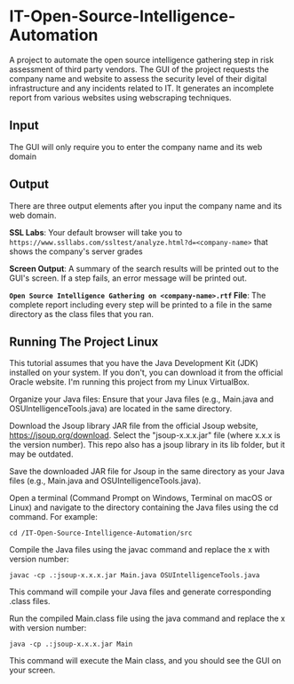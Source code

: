# IT-Open-Source-Intelligence-Automation
A project to automate the open source intelligence gathering step in risk assessment of third party vendors. The GUI of the project requests the company name and website to assess the security level of their digital infrastructure and any incidents related to IT. It generates an incomplete report from various websites using webscraping techniques. 

## Input

The GUI will only require you to enter the company name and its web domain

## Output

There are three output elements after you input the company name and its web domain.

**SSL Labs**: Your default browser will take you to ```https://www.ssllabs.com/ssltest/analyze.html?d=<company-name>``` that shows the company's server grades

**Screen Output**: A summary of the search results will be printed out to the GUI's screen. If a step fails, an error message will be printed out.
  
**```Open Source Intelligence Gathering on <company-name>.rtf``` File**: The complete report including every step will be printed to a file in the same directory as the class files that you ran.

## Running The Project Linux

This tutorial assumes that you have the Java Development Kit (JDK) installed on your system. If you don't, you can download it from the official Oracle website. I'm running this project from my Linux VirtualBox.

Organize your Java files: Ensure that your Java files (e.g., Main.java and OSUIntelligenceTools.java) are located in the same directory.

Download the Jsoup library JAR file from the official Jsoup website, https://jsoup.org/download. Select the "jsoup-x.x.x.jar" file (where x.x.x is the version number). This repo also has a jsoup library in its lib folder, but it may be outdated.

Save the downloaded JAR file for Jsoup in the same directory as your Java files (e.g., Main.java and OSUIntelligenceTools.java).

Open a terminal (Command Prompt on Windows, Terminal on macOS or Linux) and navigate to the directory containing the Java files using the cd command. For example:

```cd /IT-Open-Source-Intelligence-Automation/src```

Compile the Java files using the javac command and replace the x with version number:

```javac -cp .:jsoup-x.x.x.jar Main.java OSUIntelligenceTools.java```

This command will compile your Java files and generate corresponding .class files.

Run the compiled Main.class file using the java command and replace the x with version number:

```java -cp .:jsoup-x.x.x.jar Main```

This command will execute the Main class, and you should see the GUI on your screen.
